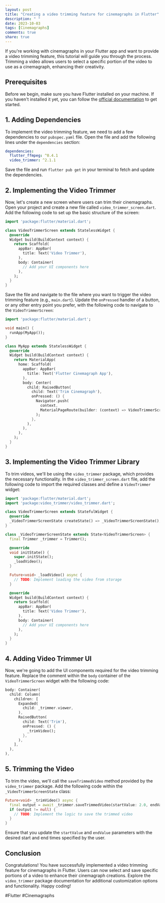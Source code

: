 ```yaml
---
layout: post
title: "Creating a video trimming feature for cinemagraphs in Flutter"
description: " "
date: 2023-10-03
tags: [Cinemagraphs]
comments: true
share: true
---
```


If you're working with cinemagraphs in your Flutter app and want to provide a video trimming feature, this tutorial will guide you through the process. Trimming a video allows users to select a specific portion of the video to use as a cinemagraph, enhancing their creativity.

## Prerequisites

Before we begin, make sure you have Flutter installed on your machine. If you haven't installed it yet, you can follow the [official documentation](https://flutter.dev/docs/get-started/install) to get started.

## 1. Adding Dependencies

To implement the video trimming feature, we need to add a few dependencies to our `pubspec.yaml` file. Open the file and add the following lines under the `dependencies` section:

```yaml
dependencies:
  flutter_ffmpeg: ^0.4.1
  video_trimmer: ^2.1.1
```

Save the file and run `flutter pub get` in your terminal to fetch and update the dependencies.

## 2. Implementing the Video Trimmer

Now, let's create a new screen where users can trim their cinemagraphs. Open your project and create a new file called `video_trimmer_screen.dart`. Add the following code to set up the basic structure of the screen:

```dart
import 'package:flutter/material.dart';

class VideoTrimmerScreen extends StatelessWidget {
  @override
  Widget build(BuildContext context) {
    return Scaffold(
      appBar: AppBar(
        title: Text('Video Trimmer'),
      ),
      body: Container(
        // Add your UI components here
      ),
    );
  }
}
```

Save the file and navigate to the file where you want to trigger the video trimming feature (e.g., `main.dart`). Update the `onPressed` handler of a button, or any other entry point you prefer, with the following code to navigate to the `VideoTrimmerScreen`:

```dart
import 'package:flutter/material.dart';

void main() {
  runApp(MyApp());
}

class MyApp extends StatelessWidget {
  @override
  Widget build(BuildContext context) {
    return MaterialApp(
      home: Scaffold(
        appBar: AppBar(
          title: Text('Flutter Cinemagraph App'),
        ),
        body: Center(
          child: RaisedButton(
            child: Text('Trim Cinemagraph'),
            onPressed: () {
              Navigator.push(
                context,
                MaterialPageRoute(builder: (context) => VideoTrimmerScreen()),
              );
            },
          ),
        ),
      ),
    );
  }
}
```

## 3. Implementing the Video Trimmer Library

To trim videos, we'll be using the `video_trimmer` package, which provides the necessary functionality. In the `video_trimmer_screen.dart` file, add the following code to import the required classes and define a `VideoTrimmer` widget:

```dart
import 'package:flutter/material.dart';
import 'package:video_trimmer/video_trimmer.dart';

class VideoTrimmerScreen extends StatefulWidget {
  @override
  _VideoTrimmerScreenState createState() => _VideoTrimmerScreenState();
}

class _VideoTrimmerScreenState extends State<VideoTrimmerScreen> {
  final Trimmer _trimmer = Trimmer();

  @override
  void initState() {
    super.initState();
    _loadVideo();
  }

  Future<void> _loadVideo() async {
    // TODO: Implement loading the video from storage
  }

  @override
  Widget build(BuildContext context) {
    return Scaffold(
      appBar: AppBar(
        title: Text('Video Trimmer'),
      ),
      body: Container(
        // Add your UI components here
      ),
    );
  }
}
```

## 4. Adding Video Trimmer UI

Now, we're going to add the UI components required for the video trimming feature. Replace the comment within the `body` container of the `VideoTrimmerScreen` widget with the following code:

```dart
body: Container(
  child: Column(
    children: [
      Expanded(
        child: _trimmer.viewer,
      ),
      RaisedButton(
        child: Text('Trim'),
        onPressed: () {
          _trimVideo();
        },
      ),
    ],
  ),
),
```

## 5. Trimming the Video

To trim the video, we'll call the `saveTrimmedVideo` method provided by the `video_trimmer` package. Add the following code within the `_VideoTrimmerScreenState` class:

```dart
Future<void> _trimVideo() async {
  final output = await _trimmer.saveTrimmedVideo(startValue: 2.0, endValue: 10.0);
  if (output != null) {
    // TODO: Implement the logic to save the trimmed video
  }
}
```

Ensure that you update the `startValue` and `endValue` parameters with the desired start and end times specified by the user.

## Conclusion

Congratulations! You have successfully implemented a video trimming feature for cinemagraphs in Flutter. Users can now select and save specific portions of a video to enhance their cinemagraph creations. Explore the `video_trimmer` package documentation for additional customization options and functionality. Happy coding!

\#Flutter \#Cinemagraphs